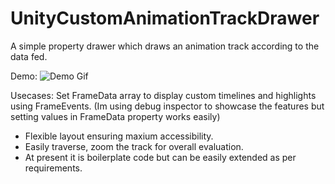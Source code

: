 # UnityCustomAnimationTrackDrawer

A simple property drawer which draws an animation track according to the data fed.
  
Demo:
![Demo Gif]( https://i.ibb.co/4PCY96v/ezgif-com-optimize-1.gif )

Usecases:
Set FrameData array to display custom timelines and highlights using FrameEvents.
(Im using debug inspector to showcase the features but setting values in FrameData property works easily)

- Flexible layout ensuring maxium accessibility.
- Easily traverse, zoom the track for overall evaluation. 
- At present it is boilerplate code but can be easily extended as per requirements.

